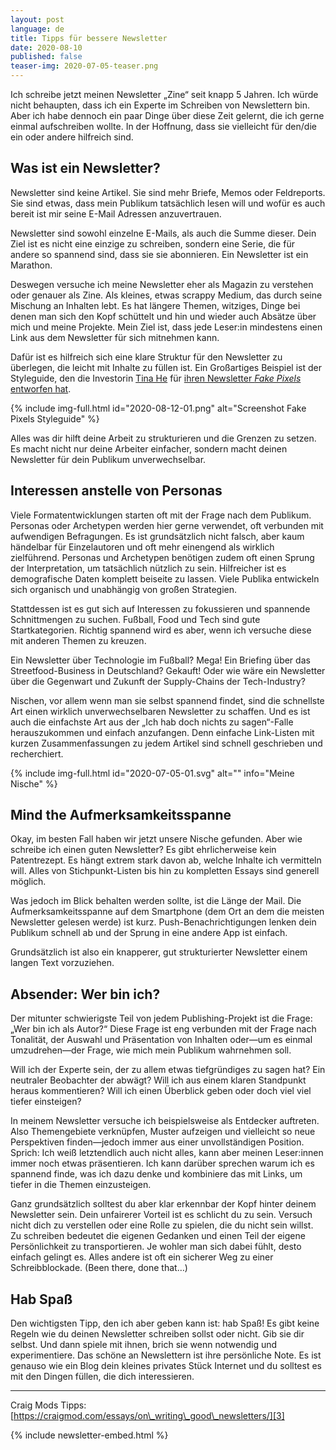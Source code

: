 ```yaml
---
layout: post
language: de
title: Tipps für bessere Newsletter
date: 2020-08-10
published: false
teaser-img: 2020-07-05-teaser.png
---
```


Ich schreibe jetzt meinen Newsletter „Zine“ seit knapp 5 Jahren. Ich würde nicht behaupten, dass ich ein Experte im Schreiben von Newslettern bin. Aber ich habe dennoch ein paar Dinge über diese Zeit gelernt, die ich gerne einmal aufschreiben wollte. In der Hoffnung, dass sie vielleicht für den/die ein oder andere hilfreich sind.

## Was ist ein Newsletter?
Newsletter sind keine Artikel. Sie sind mehr Briefe, Memos oder Feldreports. Sie sind etwas, dass mein Publikum tatsächlich lesen will und wofür es auch bereit ist mir seine E-Mail Adressen anzuvertrauen.

Newsletter sind sowohl einzelne E-Mails, als auch die Summe dieser. Dein Ziel ist es nicht eine einzige zu schreiben, sondern eine Serie, die für andere so spannend sind, dass sie sie abonnieren. Ein Newsletter ist ein Marathon.

Deswegen versuche ich meine Newsletter eher als Magazin zu verstehen oder genauer als Zine. Als kleines, etwas scrappy Medium, das durch seine Mischung an Inhalten lebt. Es hat längere Themen, witziges, Dinge bei denen man sich den Kopf schüttelt und hin und wieder auch Absätze über mich und meine Projekte. Mein Ziel ist, dass jede Leser:in mindestens einen Link aus dem Newsletter für sich mitnehmen kann.

Dafür ist es hilfreich sich eine klare Struktur für den Newsletter zu überlegen, die leicht mit Inhalte zu füllen ist. Ein Großartiges Beispiel ist der Styleguide, den die Investorin [Tina He][1] für [ihren Newsletter _Fake Pixels_ entworfen hat][2].

{% include img-full.html id="2020-08-12-01.png" alt="Screenshot Fake Pixels Styleguide" %}

Alles was dir hilft deine Arbeit zu strukturieren und die Grenzen zu setzen. Es macht nicht nur deine Arbeiter einfacher, sondern macht deinen Newsletter für dein Publikum unverwechselbar.

## Interessen anstelle von Personas
Viele Formatentwicklungen starten oft mit der Frage nach dem Publikum. Personas oder Archetypen werden hier gerne verwendet, oft verbunden mit aufwendigen Befragungen. Es ist grundsätzlich nicht falsch, aber kaum händelbar für Einzelautoren und oft mehr einengend als wirklich zielführend. Personas und Archetypen benötigen zudem oft einen Sprung der Interpretation, um tatsächlich nützlich zu sein. Hilfreicher ist es demografische Daten komplett beiseite zu lassen. Viele Publika entwickeln sich organisch und unabhängig von großen Strategien.

Stattdessen ist es gut sich auf Interessen zu fokussieren und spannende Schnittmengen zu suchen. Fußball, Food und Tech sind gute Startkategorien. Richtig spannend wird es aber, wenn ich versuche diese mit anderen Themen zu kreuzen.

Ein Newsletter über Technologie im Fußball? Mega!
Ein Briefing über das Streetfood-Business in Deutschland? Gekauft!
Oder wie wäre ein Newsletter über die Gegenwart und Zukunft der Supply-Chains der Tech-Industry?

Nischen, vor allem wenn man sie selbst spannend findet, sind die schnellste Art einen wirklich unverwechselbaren Newsletter zu schaffen. Und es ist auch die einfachste Art aus der „Ich hab doch nichts zu sagen“-Falle herauszukommen und einfach anzufangen. Denn einfache Link-Listen mit kurzen Zusammenfassungen zu jedem Artikel sind schnell geschrieben und recherchiert.

{% include img-full.html id="2020-07-05-01.svg" alt="" info="Meine Nische" %}

## Mind the Aufmerksamkeitsspanne
Okay, im besten Fall haben wir jetzt unsere Nische gefunden. Aber wie schreibe ich einen guten Newsletter? Es gibt ehrlicherweise kein Patentrezept. Es hängt extrem stark davon ab, welche Inhalte ich vermitteln will. Alles von Stichpunkt-Listen bis hin zu kompletten Essays sind generell möglich.

Was jedoch im Blick behalten werden sollte, ist die Länge der Mail. Die Aufmerksamkeitsspanne auf dem Smartphone (dem Ort an dem die meisten Newsletter gelesen werde) ist kurz. Push-Benachrichtigungen lenken dein Publikum schnell ab und der Sprung in eine andere App ist einfach.

Grundsätzlich ist also ein knapperer, gut strukturierter Newsletter einem langen Text vorzuziehen.

## Absender: Wer bin ich?
Der mitunter schwierigste Teil von jedem Publishing-Projekt ist die Frage: „Wer bin ich als Autor?“ Diese Frage ist eng verbunden mit der Frage nach Tonalität, der Auswahl und Präsentation von Inhalten oder—um es einmal umzudrehen—der Frage, wie mich mein Publikum wahrnehmen soll.

Will ich der Experte sein, der zu allem etwas tiefgründiges zu sagen hat? Ein neutraler Beobachter der abwägt? Will ich aus einem klaren Standpunkt heraus kommentieren? Will ich einen Überblick geben oder doch viel viel tiefer einsteigen?

In meinem Newsletter versuche ich beispielsweise als Entdecker auftreten. Also Themengebiete verknüpfen, Muster aufzeigen und vielleicht so neue Perspektiven finden—jedoch immer aus einer unvollständigen Position. Sprich: Ich weiß letztendlich auch nicht alles, kann aber meinen Leser:innen immer noch etwas präsentieren. Ich kann darüber sprechen warum ich es spannend finde, was ich dazu denke und kombiniere das mit Links, um tiefer in die Themen einzusteigen.

Ganz grundsätzlich solltest du aber klar erkennbar der Kopf hinter deinem Newsletter sein. Dein unfairerer Vorteil ist es schlicht du zu sein. Versuch nicht dich zu verstellen oder eine Rolle zu spielen, die du nicht sein willst. Zu schreiben bedeutet die eigenen Gedanken und einen Teil der eigene Persönlichkeit zu transportieren. Je wohler man sich dabei fühlt, desto einfach gelingt es. Alles andere ist oft ein sicherer Weg zu einer Schreibblockade. (Been there, done that…)

## Hab Spaß
Den wichtigsten Tipp, den ich aber geben kann ist: hab Spaß! Es gibt keine Regeln wie du deinen Newsletter schreiben sollst oder nicht. Gib sie dir selbst. Und dann spiele mit ihnen, brich sie wenn notwendig und experimentiere. Das schöne an Newslettern ist ihre persönliche Note. Es ist genauso wie ein Blog dein kleines privates Stück Internet und du solltest es mit den Dingen füllen, die dich interessieren.

---- 
Craig Mods Tipps: [https://craigmod.com/essays/on\_writing\_good\_newsletters/][3]



{% include newsletter-embed.html %}

[1]:	http://tinahe.co/
[2]:	[https://docs.google.com/spreadsheets/d/1SaIIlvxdp59P8e0RBYWsLF4kPyb-DnjmvivldqM0wIM/edit#gid=0]
[3]:	https://craigmod.com/essays/on_writing_good_newsletters/